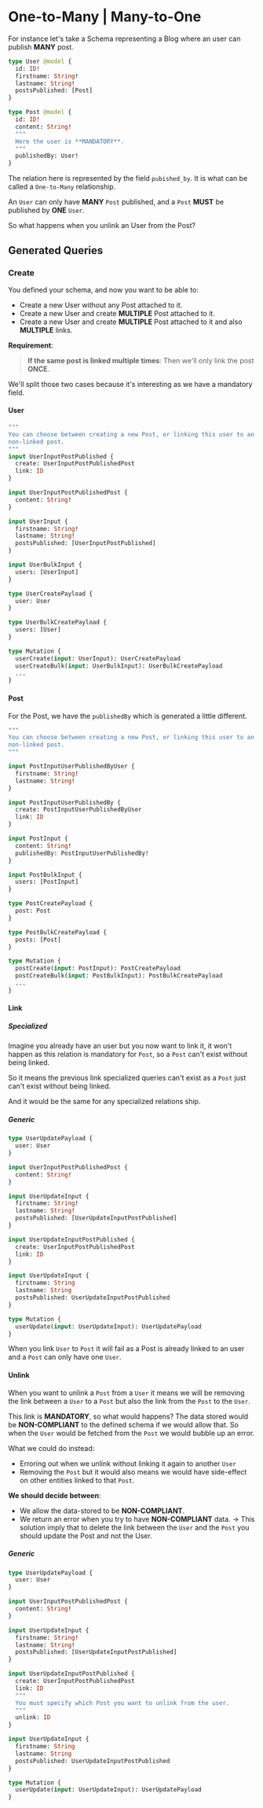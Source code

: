 # One-to-Many | Many-to-One

For instance let's take a Schema representing a Blog where an user can publish
**MANY** post.

```graphql
type User @model {
  id: ID!
  firstname: String!
  lastname: String!
  postsPublished: [Post]
}

type Post @model {
  id: ID!
  content: String!
  """
  Here the user is **MANDATORY**.
  """
  publishedBy: User!
}
``` 

The relation here is represented by the field `pubished_by`. It is what can be
called a `One-to-Many` relationship.

An `User` can only have **MANY** `Post` published, and a `Post` **MUST** be published
by **ONE** `User`.

So what happens when you unlink an User from the Post?

## Generated Queries

### Create

You defined your schema, and now you want to be able to:

- Create a new User without any Post attached to it.
- Create a new User and create **MULTIPLE** Post attached to it.
- Create a new User and create **MULTIPLE** Post attached to it and also **MULTIPLE** links.

**Requirement**:

> **If the same post is linked multiple times**:
> Then we'll only link the post **ONCE**.

We'll split those two cases because it's interesting as we have a mandatory field.

#### User

```graphql
"""
You can choose between creating a new Post, or linking this user to an existing,
non-linked post.
"""
input UserInputPostPublished {
  create: UserInputPostPublishedPost
  link: ID
}

input UserInputPostPublishedPost {
  content: String!
}

input UserInput {
  firstname: String!
  lastname: String!
  postsPublished: [UserInputPostPublished]
}

input UserBulkInput {
  users: [UserInput]
}

type UserCreatePayload {
  user: User
}

type UserBulkCreatePayload {
  users: [User]
}

type Mutation {
  userCreate(input: UserInput): UserCreatePayload
  userCreateBulk(input: UserBulkInput): UserBulkCreatePayload
  ...
}
```

#### Post

For the Post, we have the `publishedBy` which is generated a little different.

```graphql
"""
You can choose between creating a new Post, or linking this user to an existing,
non-linked post.
"""

input PostInputUserPublishedByUser {
  firstname: String!
  lastname: String!
}

input PostInputUserPublishedBy {
  create: PostInputUserPublishedByUser 
  link: ID
}

input PostInput {
  content: String!
  publishedBy: PostInputUserPublishedBy!
}

input PostBulkInput {
  users: [PostInput]
}

type PostCreatePayload {
  post: Post
}

type PostBulkCreatePayload {
  posts: [Post]
}

type Mutation {
  postCreate(input: PostInput): PostCreatePayload
  postCreateBulk(input: PostBulkInput): PostBulkCreatePayload
  ...
}
```

#### Link

##### Specialized

Imagine you already have an user but you now want to link it, it won't happen
as this relation is mandatory for `Post`, so a `Post` can't exist without being
linked.

So it means the previous link specialized queries can't exist as a `Post` just
can't exist without being linked.

And it would be the same for any specialized relations ship.

##### Generic

```graphql
type UserUpdatePayload {
  user: User
}

input UserInputPostPublishedPost {
  content: String!
}

input UserUpdateInput {
  firstname: String!
  lastname: String!
  postsPublished: [UserUpdateInputPostPublished]
}

input UserUpdateInputPostPublished {
  create: UserInputPostPublishedPost
  link: ID
}

input UserUpdateInput {
  firstname: String
  lastname: String
  postsPublished: UserUpdateInputPostPublished
}

type Mutation {
  userUpdate(input: UserUpdateInput): UserUpdatePayload
}
```

When you link `User` to `Post` it will fail as a Post is already linked to an
user and a `Post` can only have one `User`.

#### Unlink

When you want to unlink a `Post` from a `User` it means we will be removing
the link between a `User` to a `Post` but also the link from the `Post` to the
`User`.

This link is **MANDATORY**, so what would happens?
The data stored would be **NON-COMPLIANT** to the defined schema if we would allow that.
So when the `User` would be fetched from the `Post` we would bubble up an error.

What we could do instead:
  - Erroring out when we unlink without linking it again to another `User`
  - Removing the `Post` but it would also means we would have side-effect on other
  entities linked to that `Post`.

**We should decide between**:
 - We allow the data-stored to be **NON-COMPLIANT**.
 - We return an error when you try to have **NON-COMPLIANT** data.
    -> This solution imply that to delete the link between the `User` and the `Post`
    you should update the Post and not the User.


##### Generic

```graphql
type UserUpdatePayload {
  user: User
}

input UserInputPostPublishedPost {
  content: String!
}

input UserUpdateInput {
  firstname: String!
  lastname: String!
  postsPublished: [UserUpdateInputPostPublished]
}

input UserUpdateInputPostPublished {
  create: UserInputPostPublishedPost
  link: ID
  """
  You must specify which Post you want to unlink from the user.
  """
  unlink: ID
}

input UserUpdateInput {
  firstname: String
  lastname: String
  postsPublished: UserUpdateInputPostPublished
}

type Mutation {
  userUpdate(input: UserUpdateInput): UserUpdatePayload
}
```

